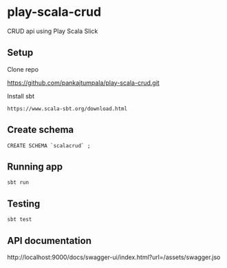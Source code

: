 # play-scala-crud
CRUD api using Play Scala Slick

## Setup
Clone repo 

https://github.com/pankajtumpala/play-scala-crud.git

Install sbt

```https://www.scala-sbt.org/download.html```

## Create schema

```CREATE SCHEMA `scalacrud` ;```

## Running app

```sbt run```

## Testing

```sbt test```

## API documentation

http://localhost:9000/docs/swagger-ui/index.html?url=/assets/swagger.jso
